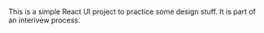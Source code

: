 This is a simple React UI project to practice some design stuff. It is part of an interivew process.
